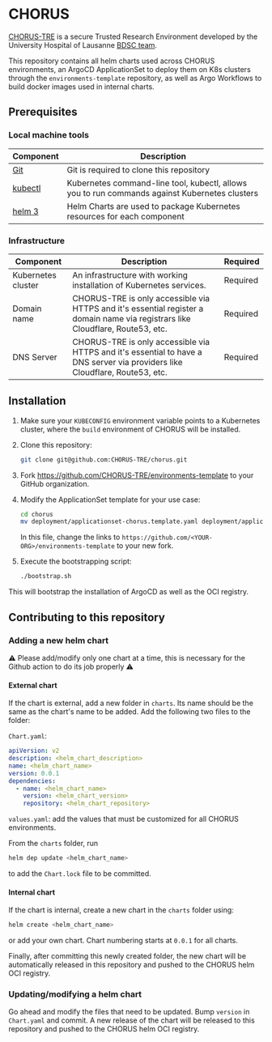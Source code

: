 # CHORUS
[CHORUS-TRE](https://www.chorus-tre.ch) is a secure Trusted Research Environment developed by the University Hospital of Lausanne [BDSC team](https://www.chuv.ch/en/bdsc/).

This repository contains all helm charts used across CHORUS environments,
an ArgoCD ApplicationSet to deploy them on K8s clusters through the `environments-template` repository,
as well as Argo Workflows to build docker images used in internal charts.

## Prerequisites

### Local machine tools
| Component                                                          | Description                                                                                                                                                                                                      |
| ------------------------------------------------------------------ | ---------------------------------------------------- |
| [Git](https://git-scm.com/downloads)                               | Git is required to clone this repository             |
| [kubectl](https://kubernetes.io/docs/tasks/tools/install-kubectl/) | Kubernetes command-line tool, kubectl, allows you to run commands against Kubernetes clusters                                                                                                                    |
| [helm 3](https://github.com/helm/helm#install)                     | Helm Charts are used to package Kubernetes resources for each component 

### Infrastructure
| Component          | Description                                                                                                        | Required |
| ------------------ | ------------------------------------------------------------------------------------------------------------------ | -------- |
| Kubernetes cluster | An infrastructure with working installation of Kubernetes services. | Required |
| Domain name        | CHORUS-TRE is only accessible via HTTPS and it's essential register a domain name via registrars like Cloudflare, Route53, etc. | Required |  
| DNS Server         | CHORUS-TRE is only accessible via HTTPS and it's essential to have a DNS server via providers like Cloudflare, Route53, etc.                  | Required |
## Installation

1. Make sure your `KUBECONFIG` environment variable points to a Kubernetes cluster, where the `build` environment of CHORUS will be installed.
2. Clone this repository:
   ```bash
   git clone git@github.com:CHORUS-TRE/chorus.git
   ```
3. Fork https://github.com/CHORUS-TRE/environments-template to your GitHub organization.
4. Modify the ApplicationSet template for your use case:
   ```bash
   cd chorus
   mv deployment/applicationset-chorus.template.yaml deployment/applicationset-chorus.yaml
   ```
   In this file, change the links to `https://github.com/<YOUR-ORG>/environments-template` to your new fork.
   
5. Execute the bootstrapping script:
   ```bash
   ./bootstrap.sh
   ```
This will bootstrap the installation of ArgoCD as well as the OCI registry.

## Contributing to this repository

### Adding a new helm chart

:warning: Please add/modify only one chart at a time, this is necessary for the Github action to do its job properly :warning:

#### External chart
If the chart is external, add a new folder in `charts`. Its name should be the same as the chart's name to be added.
Add the following two files to the folder:

`Chart.yaml`:
```yaml
apiVersion: v2
description: <helm_chart_description>
name: <helm_chart_name>
version: 0.0.1
dependencies:
  - name: <helm_chart_name>
    version: <helm_chart_version>
    repository: <helm_chart_repository>
```

`values.yaml`: add the values that must be customized for all CHORUS environments.

From the `charts` folder, run
```bash
helm dep update <helm_chart_name>
```
to add the `Chart.lock` file to be committed.

#### Internal chart

If the chart is internal, create a new chart in the `charts` folder using:

```bash
helm create <helm_chart_name>
```
or add your own chart. Chart numbering starts at `0.0.1` for all charts.
 
Finally, after committing this newly created folder, the new chart will be automatically released in this repository and pushed to the CHORUS helm OCI registry.

### Updating/modifying a helm chart

Go ahead and modify the files that need to be updated. Bump `version` in `Chart.yaml` and commit. A new release of the chart will be released to this repository and pushed to the CHORUS helm OCI registry.
